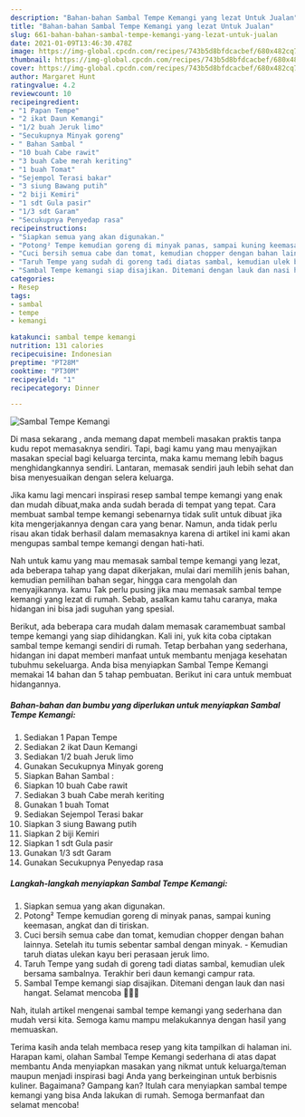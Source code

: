 ```yaml
---
description: "Bahan-bahan Sambal Tempe Kemangi yang lezat Untuk Jualan"
title: "Bahan-bahan Sambal Tempe Kemangi yang lezat Untuk Jualan"
slug: 661-bahan-bahan-sambal-tempe-kemangi-yang-lezat-untuk-jualan
date: 2021-01-09T13:46:30.478Z
image: https://img-global.cpcdn.com/recipes/743b5d8bfdcacbef/680x482cq70/sambal-tempe-kemangi-foto-resep-utama.jpg
thumbnail: https://img-global.cpcdn.com/recipes/743b5d8bfdcacbef/680x482cq70/sambal-tempe-kemangi-foto-resep-utama.jpg
cover: https://img-global.cpcdn.com/recipes/743b5d8bfdcacbef/680x482cq70/sambal-tempe-kemangi-foto-resep-utama.jpg
author: Margaret Hunt
ratingvalue: 4.2
reviewcount: 10
recipeingredient:
- "1 Papan Tempe"
- "2 ikat Daun Kemangi"
- "1/2 buah Jeruk limo"
- "Secukupnya Minyak goreng"
- " Bahan Sambal "
- "10 buah Cabe rawit"
- "3 buah Cabe merah keriting"
- "1 buah Tomat"
- "Sejempol Terasi bakar"
- "3 siung Bawang putih"
- "2 biji Kemiri"
- "1 sdt Gula pasir"
- "1/3 sdt Garam"
- "Secukupnya Penyedap rasa"
recipeinstructions:
- "Siapkan semua yang akan digunakan."
- "Potong² Tempe kemudian goreng di minyak panas, sampai kuning keemasan, angkat dan di tiriskan."
- "Cuci bersih semua cabe dan tomat, kemudian chopper dengan bahan lainnya. Setelah itu tumis sebentar sambal dengan minyak.  Kemudian taruh diatas ulekan kayu beri perasaan jeruk limo."
- "Taruh Tempe yang sudah di goreng tadi diatas sambal, kemudian ulek bersama sambalnya. Terakhir beri daun kemangi campur rata."
- "Sambal Tempe kemangi siap disajikan. Ditemani dengan lauk dan nasi hangat. Selamat mencoba 🥰🥰🥰"
categories:
- Resep
tags:
- sambal
- tempe
- kemangi

katakunci: sambal tempe kemangi 
nutrition: 131 calories
recipecuisine: Indonesian
preptime: "PT28M"
cooktime: "PT30M"
recipeyield: "1"
recipecategory: Dinner

---
```



![Sambal Tempe Kemangi](https://img-global.cpcdn.com/recipes/743b5d8bfdcacbef/680x482cq70/sambal-tempe-kemangi-foto-resep-utama.jpg)

Di masa  sekarang , anda memang dapat membeli masakan praktis tanpa kudu repot memasaknya sendiri. Tapi, bagi kamu yang mau menyajikan masakan special bagi keluarga tercinta, maka kamu memang lebih bagus menghidangkannya sendiri. Lantaran, memasak sendiri jauh lebih sehat dan bisa menyesuaikan dengan selera keluarga.

Jika kamu lagi mencari inspirasi resep sambal tempe kemangi yang enak dan mudah dibuat,maka anda sudah berada di tempat yang tepat. Cara membuat sambal tempe kemangi  sebenarnya tidak sulit untuk dibuat jika kita mengerjakannya dengan cara yang benar. Namun, anda tidak perlu risau akan tidak berhasil dalam memasaknya 
karena di artikel ini kami akan mengupas sambal tempe kemangi dengan hati-hati.  



Nah untuk kamu yang mau memasak sambal tempe kemangi yang lezat, ada beberapa tahap yang dapat dikerjakan, mulai dari memilih jenis bahan, kemudian pemilihan bahan segar, hingga cara mengolah dan menyajikannya. kamu Tak perlu pusing jika mau memasak sambal tempe kemangi yang lezat di rumah. Sebab, asalkan kamu  tahu caranya, maka hidangan ini bisa jadi suguhan yang spesial.

Berikut, ada beberapa cara mudah dalam memasak caramembuat sambal tempe kemangi yang siap dihidangkan. Kali ini, yuk kita coba ciptakan sambal tempe kemangi sendiri di rumah. Tetap berbahan yang sederhana, hidangan ini dapat memberi manfaat untuk membantu menjaga kesehatan tubuhmu sekeluarga. Anda bisa menyiapkan Sambal Tempe Kemangi memakai 14 bahan dan 5 tahap pembuatan. Berikut ini cara untuk membuat hidangannya.

<!--inarticleads1-->

##### Bahan-bahan dan bumbu yang diperlukan untuk menyiapkan Sambal Tempe Kemangi:

1. Sediakan 1 Papan Tempe
1. Sediakan 2 ikat Daun Kemangi
1. Sediakan 1/2 buah Jeruk limo
1. Gunakan Secukupnya Minyak goreng
1. Siapkan  Bahan Sambal :
1. Siapkan 10 buah Cabe rawit
1. Sediakan 3 buah Cabe merah keriting
1. Gunakan 1 buah Tomat
1. Sediakan Sejempol Terasi bakar
1. Siapkan 3 siung Bawang putih
1. Siapkan 2 biji Kemiri
1. Siapkan 1 sdt Gula pasir
1. Gunakan 1/3 sdt Garam
1. Gunakan Secukupnya Penyedap rasa




<!--inarticleads2-->

##### Langkah-langkah menyiapkan Sambal Tempe Kemangi:

1. Siapkan semua yang akan digunakan.
1. Potong² Tempe kemudian goreng di minyak panas, sampai kuning keemasan, angkat dan di tiriskan.
1. Cuci bersih semua cabe dan tomat, kemudian chopper dengan bahan lainnya. Setelah itu tumis sebentar sambal dengan minyak.  - Kemudian taruh diatas ulekan kayu beri perasaan jeruk limo.
1. Taruh Tempe yang sudah di goreng tadi diatas sambal, kemudian ulek bersama sambalnya. Terakhir beri daun kemangi campur rata.
1. Sambal Tempe kemangi siap disajikan. Ditemani dengan lauk dan nasi hangat. Selamat mencoba 🥰🥰🥰




Nah, itulah artikel mengenai  sambal tempe kemangi  yang sederhana dan mudah versi kita. Semoga kamu mampu melakukannya dengan hasil yang memuaskan. 

Terima kasih anda telah membaca resep yang kita tampilkan di halaman ini. Harapan kami, olahan  Sambal Tempe Kemangi sederhana di atas dapat membantu Anda menyiapkan masakan yang nikmat untuk keluarga/teman maupun menjadi inspirasi bagi Anda yang berkeinginan untuk berbisnis kuliner. Bagaimana? Gampang kan? Itulah cara menyiapkan sambal tempe kemangi yang bisa Anda lakukan di rumah. Semoga bermanfaat dan selamat mencoba!

